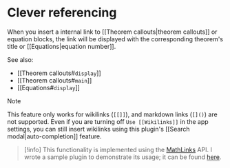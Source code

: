 # Clever referencing

When you insert a internal link to [[Theorem callouts|theorem callouts]] or equation blocks, 
the link will be displayed with the corresponding theorem's title or [[Equations|equation number]].

See also:
- [[Theorem callouts#`display`]]
- [[Theorem callouts#`main`]]
- [[Equations#`display`]]

> [!Note]
>  This feature only works for wikilinks (`[[]]`), and markdown links (`[]()`) are not supported. Even if you are turning off `Use [[Wikilinks]]` in the app settings, you can still insert wikilinks using this plugin's [[Search modal|auto-completion]] feature.

> [!info]
> This functionality is implemented using the [MathLinks](https://github.com/zhaoshenzhai/obsidian-mathlinks) API. I wrote a sample plugin to demonstrate its usage; it can be found [here](https://github.com/RyotaUshio/obsidian-mathlinks-api-sample-plugin).

